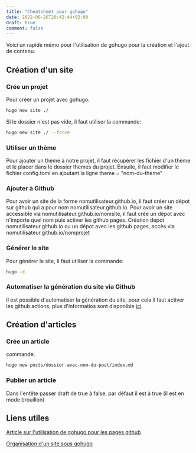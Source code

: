 ```yaml
---
title: "Cheatsheet pour gohugo"
date: 2022-06-26T20:42:44+02:00
draft: true
comment: false
---
```


Voici un rapide mémo pour l'utilisation de gohugo pour la création et l'ajout de contenu.

## Création d'un site

### Crée un projet

Pour créer un projet avec gohugo:

```sh
hugo new site ./
```

Si le dossier n'est pas vide, il faut utiliser la commande:

```sh
hugo new site ./ --force
```

### Utiliser un thème

Pour ajouter un thème à notre projet, il faut récupérer les fichier d'un thème et le placer dans le dossier themes du projet. Ensuite, il faut modifier le fichier config.toml en ajoutant la ligne theme = "nom-du-theme"

### Ajouter à Github

Pour avoir un site de la forme nomutilisateur.github.io, il faut créer un dépot sur github qui a pour nom nomutilisateur.github.io.
Pour avoir un site accessible via nomutilisateur.github.io/nomsite, il faut crée un dépot avec n'importe quel nom puis activer les github pages.
Création dépot nomutilisateur.github.io ou un dépot avec les github pages, accès via nomutilisateur.github.io/nomprojet

### Générer le site

Pour générer le site, il faut utiliser la commande:

```sh
hugo -d
```

### Automatiser la génération du site via Github

Il est possible d'automatiser la génération du site, pour cela il faut activer les github actions, plus d'informatios sont disponible [ici](https://gohugo.io/hosting-and-deployment/hosting-on-github/)

## Création d'articles

### Crée un article

commande:  

```sh
hugo new posts/dossier-avec-nom-du-post/index.md
```

### Publier un article

Dans l'entête passer draft de true à false, par défaut il est à true (il est en mode brouillon)

## Liens utiles

[Article sur l'utilisation de gohugo pour les pages github](https://4bes.nl/2021/08/29/create-a-website-with-hugo-and-github-pages/)

[Organisation d'un site sous gohugo](https://gohugo.io/content-management/organization/)
